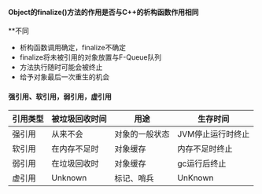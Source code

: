 #### Object的finalize()方法的作用是否与C++的析构函数作用相同
**不同
- 析构函数调用确定，finalize不确定
- finalize将未被引用的对象放置与F-Queue队列
- 方法执行随时可能会被终止
- 给予对象最后一次重生的机会

#### 强引用、软引用，弱引用，虚引用

| 引用类型 | 被垃圾回收时间 | 用途      | 生存时间       |
| ---- | ------- | ------- | ---------- |
| 强引用  | 从来不会    | 对象的一般状态 | JVM停止运行时终止 |
| 软引用  | 在内存不足时  | 对象缓存    | 内存不足时终止    |
| 弱引用  | 在垃圾回收时  | 对象缓存    | gc运行后终止    |
| 虚引用  | Unknown | 标记、哨兵   | UnKnown    |


